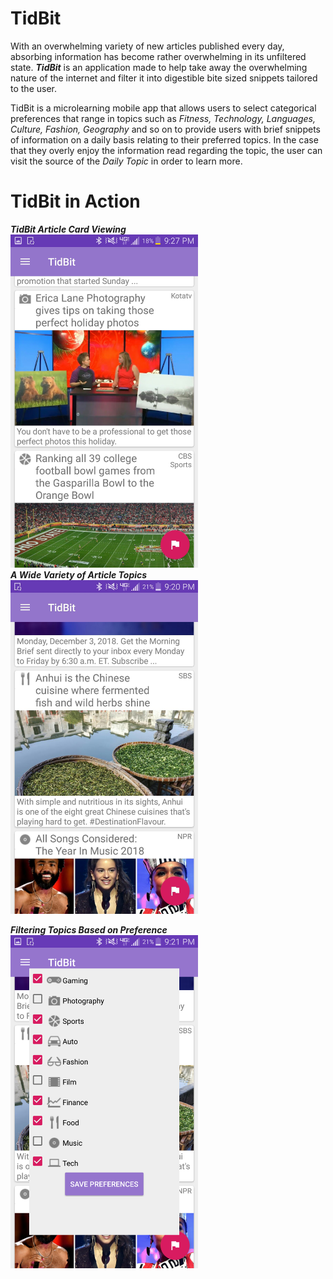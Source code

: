 # TidBit

With an overwhelming variety of new articles published every day, absorbing information has become rather overwhelming in its unfiltered state. **_TidBit_** is an application made to help take away the overwhelming nature of the internet and filter it into digestible bite sized snippets tailored to the user.

TidBit is a microlearning mobile app that allows users to select categorical preferences that range in topics such as *Fitness, Technology, Languages, Culture, Fashion, Geography* and so on to provide users with brief snippets of information on a daily basis relating to their preferred topics. In the case that they overly enjoy the information read regarding the topic, the user can visit the source of the *Daily Topic* in order to learn more.

# TidBit in Action
**_TidBit Article Card Viewing_**  
<img src="screenshots/screen1.jpeg" width="300">  
**_A Wide Variety of Article Topics_**  
<img src="screenshots/screen2.jpg" width="300">  
  
**_Filtering Topics Based on Preference_**  
<img src="screenshots/screen3.png" width="300">
